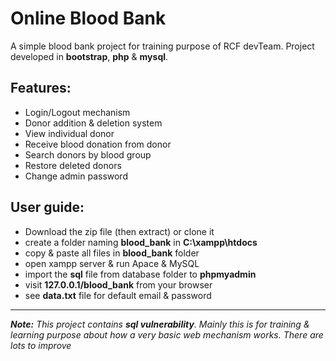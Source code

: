 # Online Blood Bank
A simple blood bank project for training purpose of RCF devTeam. Project developed in  **bootstrap**, **php** & **mysql**.

## Features:
* Login/Logout mechanism
* Donor addition & deletion system
* View individual donor
* Receive blood donation from donor
* Search donors by blood group
* Restore deleted donors
* Change admin password


## User guide:
* Download the zip file (then extract) or clone it
* create a folder naming **blood_bank** in **C:\xampp\htdocs**
* copy & paste all files in **blood_bank** folder
* open xampp server & run Apace & MySQL
* import the **sql** file from database folder to **phpmyadmin**
* visit **127.0.0.1/blood_bank** from your browser
* see **data.txt** file for default email & password

___

_**Note:** This project contains **sql vulnerability**. Mainly this is for training & learning purpose about how a very basic web mechanism works. There are lots to improve_
